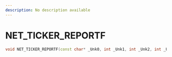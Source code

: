 ```yaml
---
description: No description available 
---
```


# NET_TICKER_REPORTF

```cpp
void NET_TICKER_REPORTF(const char* _Unk0, int _Unk1, int _Unk2, int _Unk3, int _Unk4, int _Unk5, int _Unk6);
```